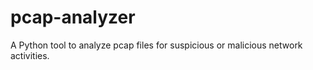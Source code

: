 # pcap-analyzer
A Python tool to analyze pcap files for suspicious or malicious network activities.
